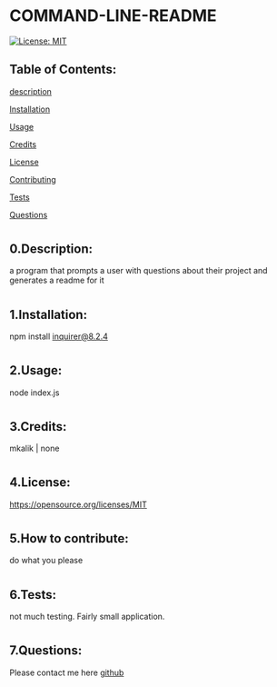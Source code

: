 # COMMAND-LINE-README


[![License: MIT](https://img.shields.io/badge/License-MIT-yellow.svg)](https://opensource.org/licenses/MIT)
## Table of Contents:
[description](#desc)
    
[Installation](#1)
    
[Usage](#2)
    
[Credits](#3)
    
[License](#4)
    
[Contributing](#5)
    
[Tests](#6)
    
[Questions](#7)
    
# <a name='desc'></a>
## 0.Description:
a program that prompts a user with questions about their project and generates a readme for it
# <a name='1'></a>
## 1.Installation:
 npm install inquirer@8.2.4
# <a name='2'></a>
## 2.Usage:
 node index.js
# <a name='3'></a>
## 3.Credits:
mkalik | none
# <a name='4'></a>
## 4.License:
https://opensource.org/licenses/MIT
# <a name='5'></a>
## 5.How to contribute:
do what you please
# <a name='6'></a>
## 6.Tests:
not much testing. Fairly small application.
# <a name='7'></a>
## 7.Questions:
Please contact me here [github](https://github.com/mkalik)